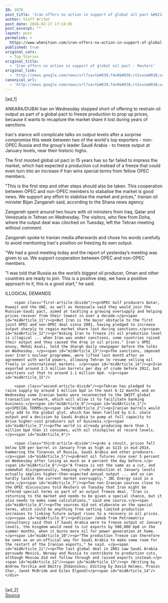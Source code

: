 ```yaml
---
ID: 1076
post_title: 'Iran offers no action in support of global oil pact &#8211; Reuters'
author: Staff Writer
post_date: 2016-02-17 17:14:05
post_excerpt: ""
layout: post
permalink: >
  https://www.whenitson.com/iran-offers-no-action-in-support-of-global-oil-pact-reuters/
published: true
original_cats:
  - Top Stories
original_title:
  - 'Iran offers no action in support of global oil pact - Reuters'
original_link:
  - 'http://news.google.com/news/url?sa=t&#038;fd=R&#038;ct2=us&#038;usg=AFQjCNEHfwkFcNeFunr09yIvV5lxv_t_9w&#038;clid=c3a7d30bb8a4878e06b80cf16b898331&#038;cid=52779048306033&#038;ei=W6rEVujiNZTJhAHb0rKwDw&#038;url=http://in.reuters.com/article/opec-oil-iran-idINKCN0VQ1PI'
canonical_url:
  - 'http://news.google.com/news/url?sa=t&#038;fd=R&#038;ct2=us&#038;usg=AFQjCNEHfwkFcNeFunr09yIvV5lxv_t_9w&#038;clid=c3a7d30bb8a4878e06b80cf16b898331&#038;cid=52779048306033&#038;ei=W6rEVujiNZTJhAHb0rKwDw&#038;url=http://in.reuters.com/article/opec-oil-iran-idINKCN0VQ1PI'
---
```

 [ad_1]
<br><div id="articleText">
<span id="midArticle_start"/>

<span id="midArticle_0"/><span class="focusParagraph" readability="5"><p><span class="articleLocation">ANKARA/DUBAI</span> Iran on Wednesday stopped short of offering to restrain oil output as part of a global pact to freeze production to prop up prices, because it wants to recapture the market share it lost during years of sanctions.</p></span><span id="midArticle_1"/><p>Iran's stance will complicate talks on output levels after a surprise compromise this week between two of the world's top exporters - non-OPEC Russia and the group's leader Saudi Arabia - to freeze output at January levels, near their historic highs.</p><span id="midArticle_2"/><p>The first mooted global oil pact in 15 years has so far failed to impress the market, which had expected a production cut instead of a freeze that could even turn into an increase if Iran wins special terms from fellow OPEC members.</p><span id="midArticle_3"/><p>"This is the first step and other steps should also be taken. This cooperation between OPEC and non-OPEC members to stabalise the market is good news. We support any effort to stabilise the market and prices," Iranian oil minister Bijan Zanganeh said, according to the Shana news agency.</p><span id="midArticle_4"/><p>Zanganeh spent around two hours with oil ministers from Iraq, Qatar and Venezuela in Tehran on Wednesday. The visitors, who flew from Doha, where the output deal was clinched on Tuesday, left the Tehran meeting without comment. </p><span id="midArticle_5"/><p>Zanganeh spoke to Iranian media afterwards and chose his words carefully to avoid mentioning Iran's position on freezing its own output.</p><span id="midArticle_6"/><p>"We had a good meeting today and the report of yesterday’s meeting was given to us. We support cooperation between OPEC and non-OPEC members.</p><span id="midArticle_7"/><p>"I was told that Russia as the world’s biggest oil producer, Oman and other countries are ready to join. This is a positive step, we have a positive approach to it, this is a good start," he said.</p><span id="midArticle_8"/><span id="midArticle_9"/><p>ILLOGICAL DEMANDS</p><span id="midArticle_10"/>
        
        <span class="first-article-divide"/><p>OPEC Gulf producers Qatar, Kuwait and the UAE, as well as Venezuela said they would join the Russian-Saudi pact, aimed at tackling a growing oversupply and helping prices recover from their lowest in over a decade.</p><span id="midArticle_11"/><p>But Iran is the major obstacle to the first joint OPEC and non-OPEC deal since 2001, having pledged to increase output sharply to regain market share lost during sanctions.</p><span id="midArticle_12"/><p>"Asking Iran to freeze its oil production level is illogical ... when Iran was under sanctions, some countries raised their output and they caused the drop in oil prices." Iran's OPEC envoy, Mehdi Asali, told the Shargh daily newspaper before the talks on Wednesday. </p><span id="midArticle_13"/><p>The sanctions, imposed over Iran's nuclear programme, were lifted last month after an agreement with world powers, allowing Tehran to resume selling oil freely in international markets. </p><span id="midArticle_14"/><p>Iran exported around 2.5 million barrels per day of crude before 2012, but sanctions cut that to around 1.1 million bpd. </p><span id="midArticle_15"/>
        
        <span class="second-article-divide"/><p>Tehran has pledged to raise supply by around 1 million bpd in the next 6-12 months and on Wednesday some Iranian banks were reconnected to the SWIFT global transaction network, which will allow it to facilitate banking business.</p><span id="midArticle_0"/><span id="midArticle_1"/><p>SPECIAL TERMS</p><span id="midArticle_2"/><p>Iranian barrels would only add to the global glut, which has been fuelled by U.S. shale output and a decision by Saudi Arabia to pump at full capacity to drive higher-cost producers out of business.</p><span id="midArticle_3"/><p>The world is already producing more than 1 million bpd than it consumes, with oil stockpiles at record levels.</p><span id="midArticle_4"/>
        
        <span class="third-article-divide"/><p>As a result, prices fell below $30 per barrel in January from as high as $115 in mid-2014, hammering the finances of Russia, Saudi Arabia and other producers.</p><span id="midArticle_5"/><p>Brent oil futures rose over 5 percent on Wednesday after losing as much as 4 percent the day before.</p><span id="midArticle_6"/><p>"A freeze is not the same as a cut, and somewhat disingenuously, keeping crude production at January levels actually implies higher-than-expected annual output ... and so can hardly tackle the current market oversupply," JBC Energy said in a note.</p><span id="midArticle_7"/><p>Two non-Iranian sources close to the OPEC discussions told Reuters on Tuesday that Iran might be offered special terms as part of an output freeze deal. "Iran is returning to the market and needs to be given a special chance, but it also needs to make some calculations," said one source.</p><span id="midArticle_8"/><p>The sources did not elaborate on the special terms, which could be anything from setting limited production increases to linking future output rises to a recovery in oil prices.</p><span id="midArticle_9"/><p>Olivier Jakob from Petromatrix consultancy said that if Saudi Arabia were to freeze output at January levels, the kingdom would need to cut exports by 500,000 bpd in the summer months, when it burns more oil for power generation at home.</p><span id="midArticle_10"/><p>"The production freeze can therefore be seen as an un-official way for Saudi Arabia to make some room for the restart of the Iranian exports," he said. </p><span id="midArticle_11"/><p>The last global deal in 2001 saw Saudi Arabia persuade Mexico, Norway and Russia to contribute to production cuts, although Moscow did not follow through and raised exports instead.</p><span id="midArticle_12"/><span id="midArticle_13"/><p> (Writing by Andrew Torchia and Dmitry Zhdannikov; Editing by David Holmes, Pravin Char, Janet McBride and Giles Elgood)</p><span id="midArticle_14"/></div>
<br>[ad_2]
<br><a href="http://news.google.com/news/url?sa=t&#038;fd=R&#038;ct2=us&#038;usg=AFQjCNEHfwkFcNeFunr09yIvV5lxv_t_9w&#038;clid=c3a7d30bb8a4878e06b80cf16b898331&#038;cid=52779048306033&#038;ei=W6rEVujiNZTJhAHb0rKwDw&#038;url=http://in.reuters.com/article/opec-oil-iran-idINKCN0VQ1PI">Source </a>